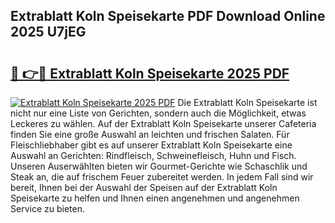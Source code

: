 ## Extrablatt Koln Speisekarte PDF Download Online 2025 U7jEG

# <h2><a href="http://gc8psc.nevu.top/?p=Extrablatt+Koln+Speisekarte">🔗 👉🔴 Extrablatt Koln Speisekarte 2025 PDF</a></h2>

[![Extrablatt Koln Speisekarte 2025 PDF](https://i.imgur.com/dBaPXMq.png)](http://gc8psc.nevu.top/?p=Extrablatt+Koln+Speisekarte)
Die Extrablatt Koln Speisekarte ist nicht nur eine Liste von Gerichten, sondern auch die Möglichkeit, etwas Leckeres zu wählen. Auf der Extrablatt Koln Speisekarte unserer Cafeteria finden Sie eine große Auswahl an leichten und frischen Salaten. Für Fleischliebhaber gibt es auf unserer Extrablatt Koln Speisekarte eine Auswahl an Gerichten: Rindfleisch, Schweinefleisch, Huhn und Fisch. Unseren Auserwählten bieten wir Gourmet-Gerichte wie Schaschlik und Steak an, die auf frischem Feuer zubereitet werden. In jedem Fall sind wir bereit, Ihnen bei der Auswahl der Speisen auf der Extrablatt Koln Speisekarte zu helfen und Ihnen einen angenehmen und angenehmen Service zu bieten.
